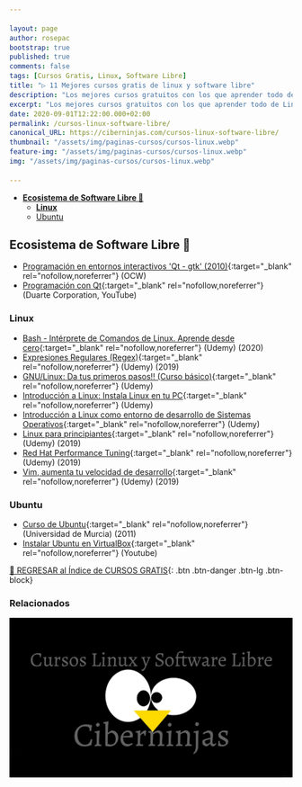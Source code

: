 ```yaml
---

layout: page
author: rosepac
bootstrap: true
published: true
comments: false
tags: [Cursos Gratis, Linux, Software Libre]
title: "▷ 11 Mejores cursos gratis de linux y software libre"
description: "Los mejores cursos gratuitos con los que aprender todo de Linux, Ubuntu y el Software Libre, desde cero hasta nivel experto"
excerpt: "Los mejores cursos gratuitos con los que aprender todo de Linux y el Software Libre, desde cero hasta nivel experto"
date: 2020-09-01T12:22:00.000+02:00
permalink: /cursos-linux-software-libre/
canonical_URL: https://ciberninjas.com/cursos-linux-software-libre/
thumbnail: "/assets/img/paginas-cursos/cursos-linux.webp"
feature-img: "/assets/img/paginas-cursos/cursos-linux.webp"
img: "/assets/img/paginas-cursos/cursos-linux.webp"

---
```


- [**Ecosistema de Software Libre 🐧**](#ecosistema-de-software-libre-)
  - [**Linux**](#linux)
  - [Ubuntu](#ubuntu)

## **Ecosistema de Software Libre 🐧**

- [Programación en entornos interactivos 'Qt - gtk' (2010)](https://ocw.ua.es/es/ingenieria-y-arquitectura/programacion-en-entornos-interactivos-2010.html){:target="_blank" rel="nofollow,noreferrer"} (OCW)
- [Programación con Qt](https://www.youtube.com/playlist?list=PL54fdmMKYUJvn4dAvziRopztp47tBRNum){:target="_blank" rel="nofollow,noreferrer"} (Duarte Corporation, YouTube)

### **Linux**

- [Bash - Intérprete de Comandos de Linux. Aprende desde cero](https://www.udemy.com/course/shell-interprete-de-comandos-de-linux-aprende-desde-cero/){:target="_blank" rel="nofollow,noreferrer"} (Udemy) (2020)
- [Expresiones Regulares (Regex)](https://www.udemy.com/course/expresiones-regulares-regex/){:target="_blank" rel="nofollow,noreferrer"} (Udemy) (2019)
- [GNU/Linux: Da tus primeros pasos!! (Curso básico)](https://www.udemy.com/course/gnulinux-desde-cero/){:target="_blank" rel="nofollow,noreferrer"} (Udemy)
- [Introducción a Linux: Instala Linux en tu PC](https://www.udemy.com/instala-linux-en-tu-pc){:target="_blank" rel="nofollow,noreferrer"} (Udemy)
- [Introducción a Linux como entorno de desarrollo de Sistemas Operativos](https://miriadax.net/web/introduccion-a-linux-como-entorno-de-desarrollo-de-sistemas-software){:target="_blank" rel="nofollow,noreferrer"} (Udemy)
- [Linux para principiantes](https://www.udemy.com/course/linux-para-principiantes-1/){:target="_blank" rel="nofollow,noreferrer"} (Udemy) (2019)
- [Red Hat Performance Tuning](https://www.udemy.com/course/rh-performance-tuning/){:target="_blank" rel="nofollow,noreferrer"} (Udemy) (2019)
- [Vim, aumenta tu velocidad de desarrollo](https://www.udemy.com/course/vim-aumenta-tu-velocidad-de-desarrollo/){:target="_blank" rel="nofollow,noreferrer"} (Udemy) (2019)

### Ubuntu

- [Curso de Ubuntu](https://tv.um.es/canal?serie=4581){:target="_blank" rel="nofollow,noreferrer"} (Universidad de Murcia) (2011)
- [Instalar Ubuntu en VirtualBox](https://www.youtube.com/watch?v=uV5boDESAe0){:target="_blank" rel="nofollow,noreferrer"} (Youtube)

[🏡 REGRESAR al Índice de CURSOS GRATIS](https://ciberninjas.com/cursos-tecnologia/){: .btn .btn-danger .btn-lg .btn-block}

### **Relacionados** <!-- omit in toc -->

![](/assets/img/paginas-cursos/cursos-linux.webp)